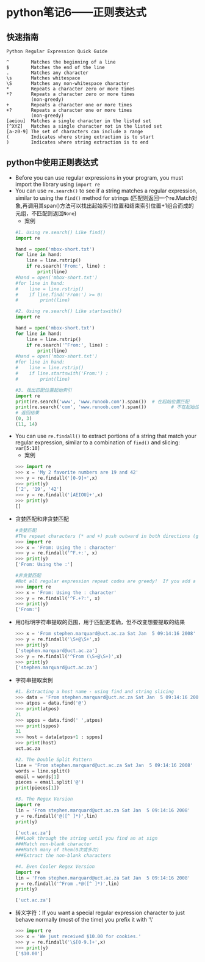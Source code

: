 # python笔记6——正则表达式
## 快速指南
```
Python Regular Expression Quick Guide

^        Matches the beginning of a line
$        Matches the end of the line
.        Matches any character
\s       Matches whitespace
\S       Matches any non-whitespace character
*        Repeats a character zero or more times
*?       Repeats a character zero or more times 
         (non-greedy)
+        Repeats a character one or more times
+?       Repeats a character one or more times 
         (non-greedy)
[aeiou]  Matches a single character in the listed set
[^XYZ]   Matches a single character not in the listed set
[a-z0-9] The set of characters can include a range
(        Indicates where string extraction is to start
)        Indicates where string extraction is to end
```
## python中使用正则表达式
* Before you can use regular expressions in your program, you must import the library using `import re`
* You can use `re.search()` to see if a string matches a regular expression, similar to using the `find()` method for strings (匹配则返回一个re.Match对象,再调用其span()方法可以找出起始索引位置和结束索引位置+1组合而成的元组，不匹配则返回`None`)
	* 案例
	```python 
	#1. Using re.search() Like find()
	import re
	
	hand = open('mbox-short.txt')
	for line in hand:
	    line = line.rstrip()
	    if re.search('From:', line) :
	        print(line)
	#hand = open('mbox-short.txt')
	#for line in hand:
	#    line = line.rstrip()
	#    if line.find('From:') >= 0:
	#        print(line)

	#2. Using re.search() Like startswith()
	import re

	hand = open('mbox-short.txt')
	for line in hand:
	    line = line.rstrip()
	    if re.search('^From:', line) :
	        print(line)
	#hand = open('mbox-short.txt')
	#for line in hand:
	#    line = line.rstrip()
	#    if line.startswith('From:') :
	#        print(line)
	
	#3. 找出匹配位置起始索引
	import re
	print(re.search('www', 'www.runoob.com').span())  # 在起始位置匹配
	print(re.search('com', 'www.runoob.com').span())         # 不在起始位置匹配
	# 返回结果
	(0, 3)
	(11, 14)
	```
* You can use `re.findall()` to extract portions of a string that match your regular expression, similar to a combination of `find()` and slicing: `var[5:10]`
	* 案例
	```python
	>>> import re
	>>> x = 'My 2 favorite numbers are 19 and 42'
	>>> y = re.findall('[0-9]+',x)
	>>> print(y)
	['2', '19', '42']
	>>> y = re.findall('[AEIOU]+',x)
	>>> print(y)
	[]
	```
* 贪婪匹配和非贪婪匹配
	```python
	#贪婪匹配
	#The repeat characters (* and +) push outward in both directions (greedy) to match the largest possible string
	>>> import re
	>>> x = 'From: Using the : character'
	>>> y = re.findall('^F.+:', x)
	>>> print(y)
	['From: Using the :']

	#非贪婪匹配
	#Not all regular expression repeat codes are greedy!  If you add a ? character, the + and * chill out a bit...
	>>> import re
	>>> x = 'From: Using the : character'
	>>> y = re.findall('^F.+?:', x)
	>>> print(y)
	['From:']
	```
* 用()标明字符串提取的范围，用于匹配更准确，但不改变想要提取的结果
	```python
	>>> x = 'From stephen.marquard@uct.ac.za Sat Jan  5 09:14:16 2008'
	>>> y = re.findall('\S+@\S+',x)
	>>> print(y)
	['stephen.marquard@uct.ac.za']
	>>> y = re.findall('^From (\S+@\S+)',x)
	>>> print(y)
	['stephen.marquard@uct.ac.za']
	```
* 字符串提取案例
	```python
	#1. Extracting a host name - using find and string slicing
	>>> data = 'From stephen.marquard@uct.ac.za Sat Jan  5 09:14:16 2008'
	>>> atpos = data.find('@')
	>>> print(atpos)
	21
	>>> sppos = data.find(' ',atpos)
	>>> print(sppos)
	31
	>>> host = data[atpos+1 : sppos]
	>>> print(host)
	uct.ac.za

	#2. The Double Split Pattern
	line = 'From stephen.marquard@uct.ac.za Sat Jan  5 09:14:16 2008'
	words = line.split()
	email = words[1]
	pieces = email.split('@')
	print(pieces[1])

	#3. The Regex Version
	import re 
	lin = 'From stephen.marquard@uct.ac.za Sat Jan  5 09:14:16 2008'
	y = re.findall('@([^ ]*)',lin)
	print(y)
	
	['uct.ac.za']
	###Look through the string until you find an at sign
	###Match non-blank character
	###Match many of them(0次或多次)
	###Extract the non-blank characters

	#4. Even Cooler Regex Version
	import re 
	lin = 'From stephen.marquard@uct.ac.za Sat Jan  5 09:14:16 2008'
	y = re.findall('^From .*@([^ ]*)',lin)
	print(y)
	
	['uct.ac.za']
	```
* 转义字符：If you want a special regular expression character to just behave normally (most of the time) you prefix it with '\\'
	```python
	>>> import re
	>>> x = 'We just received $10.00 for cookies.'
	>>> y = re.findall('\$[0-9.]+',x)
	>>> print(y)
	['$10.00']
	```